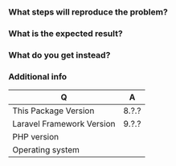 ### What steps will reproduce the problem?

### What is the expected result?

### What do you get instead?

### Additional info

| Q                         | A
| ------------------------- | ---
| This Package Version      | 8.?.?
| Laravel Framework Version | 9.?.?
| PHP version               | 
| Operating system          |
